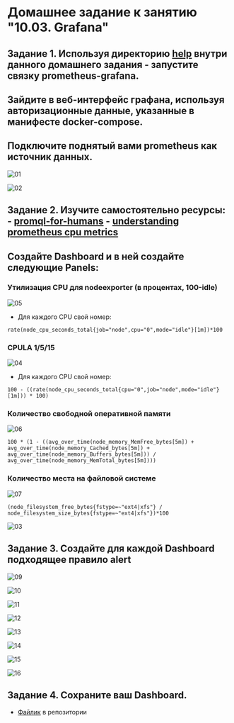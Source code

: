 # Домашнее задание к занятию "10.03. Grafana"

## Задание 1. Используя директорию [help](./help) внутри данного домашнего задания - запустите связку prometheus-grafana. 
## Зайдите в веб-интерфейс графана, используя авторизационные данные, указанные в манифесте docker-compose.
## Подключите поднятый вами prometheus как источник данных.

![01](pictures/01.png)

![02](pictures/02.png)

## Задание 2. Изучите самостоятельно ресурсы: - [promql-for-humans](https://timber.io/blog/promql-for-humans/#cpu-usage-by-instance) - [understanding prometheus cpu metrics](https://www.robustperception.io/understanding-machine-cpu-usage)
## Создайте Dashboard и в ней создайте следующие Panels:

### Утилизация CPU для nodeexporter (в процентах, 100-idle)

![05](pictures/05.png)

* Для каждого CPU свой номер:

```shell
rate(node_cpu_seconds_total{job="node",cpu="0",mode="idle"}[1m])*100
```
### CPULA 1/5/15

![04](pictures/04.png)

* Для каждого CPU свой номер:

```shell
100 - ((rate(node_cpu_seconds_total{cpu="0",job="node",mode="idle"}[1m])) * 100)
```
### Количество свободной оперативной памяти

![06](pictures/06.png)

```shell
100 * (1 - ((avg_over_time(node_memory_MemFree_bytes[5m]) + avg_over_time(node_memory_Cached_bytes[5m]) + avg_over_time(node_memory_Buffers_bytes[5m])) / avg_over_time(node_memory_MemTotal_bytes[5m])))
```

### Количество места на файловой системе

![07](pictures/07.png)

```shell
(node_filesystem_free_bytes{fstype=~"ext4|xfs"} / node_filesystem_size_bytes{fstype=~"ext4|xfs"})*100
```

![03](pictures/03.png)

## Задание 3. Создайте для каждой Dashboard подходящее правило alert

![09](pictures/09.png)

![10](pictures/10.png)

![11](pictures/11.png)

![12](pictures/12.png)

![13](pictures/13.png)

![14](pictures/14.png)

![15](pictures/15.png)

![16](pictures/16.png)

## Задание 4. Сохраните ваш Dashboard.

* [Файлик](dashboard.json) в репозитории
